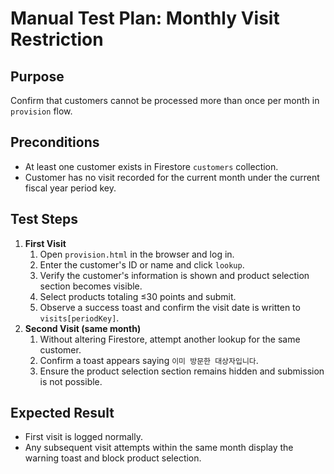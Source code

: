 # Manual Test Plan: Monthly Visit Restriction

## Purpose
Confirm that customers cannot be processed more than once per month in `provision` flow.

## Preconditions
- At least one customer exists in Firestore `customers` collection.
- Customer has no visit recorded for the current month under the current fiscal year period key.

## Test Steps
1. **First Visit**
   1. Open `provision.html` in the browser and log in.
   2. Enter the customer's ID or name and click `lookup`.
   3. Verify the customer's information is shown and product selection section becomes visible.
   4. Select products totaling ≤30 points and submit.
   5. Observe a success toast and confirm the visit date is written to `visits[periodKey]`.
2. **Second Visit (same month)**
   1. Without altering Firestore, attempt another lookup for the same customer.
   2. Confirm a toast appears saying `이미 방문한 대상자입니다`.
   3. Ensure the product selection section remains hidden and submission is not possible.

## Expected Result
- First visit is logged normally.
- Any subsequent visit attempts within the same month display the warning toast and block product selection.
